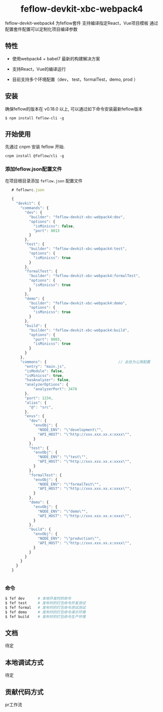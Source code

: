 

<h1 align="center">feflow-devkit-xbc-webpack4</h1>
feflow-devkit-webpack4 为feflow套件 支持编译指定React，Vue项目模板 通过配置套件配置可以定制化项目编译参数



## 特性

- 使用webpack4 + babel7 最新的构建解决方案

- 支持React，Vue的编译运行

- 目前支持多个环境配置（dev， test，formalTest，demo,  prod ）

  

## 安装

确保feflow的版本在 v0.18.0 以上, 可以通过如下命令安装最新feflow版本
```
$ npm install feflow-cli -g
```



## 开始使用

先通过 cnpm 安装 feflow 开始.

```
cnpm install @feflow/cli -g
```



### 添加feflow.json配置文件

在项目根目录添加 `feflow.json` 配置文件

```js
   # feflowrc.json
   
   {
     "devkit": {
       "commands": {																// fef命令配置 dev, test...
         "dev": {  
           "builder": "feflow-devkit-xbc-webpack4:dev",
           "options": {															// 配置单独配置 配置项参考下面公用配置项
             "isMinicss": false,
             "port": 8013
           } 
         },
         "test": {
           "builder": "feflow-devkit-xbc-webpack4:test",
           "options": {
             "isMinicss": true
           }
         },
         "formalTest": {
           "builder": "feflow-devkit-xbc-webpack4:formalTest",
           "options": {
             "isMinicss": true
           }
         },
         "demo": {
           "builder": "feflow-devkit-xbc-webpack4:demo",
           "options": {
             "isMinicss": true
           }
         },
         "build": {
           "builder": "feflow-devkit-xbc-webpack4:build",
           "options": {
             "port": 8003,
             "isMinicss": true
           }
         }
       },
       "commons": {                                 // 此处为公用配置
         "entry": "main.js",												// 配置项目webpack 编译入口
         "isModule": false,													// 开启css模块化 (vue项目不需要开启)
         "isMinicss": true,													// 是否需要抽离css (本地调试环境不需要)		
         "hasAnalyzer": false,											// 是否开启webpack包大小的调试
         "analyzerOptions": {												// 调试包的配置
             "analyzerPort": 3478
         },
         "port": 1234,															// webpack静态服务器启动端口号
         "alias": {																	// webpack别名配置
           "@": "src",
         },
         "envs": {																	// 环境变量配置 目前只支持固定环境变量配置
           "dev": {
             "envObj": {
               "NODE_ENV": "\"development\"",
               "API_HOST": "\"http://xxx.xxx.xx.x:xxxx\"",
             }
           },
           "test": {
             "envObj": {
               "NODE_ENV": "\"test\"",
               "API_HOST": "\"http://xxx.xxx.xx.x:xxxx\"",
             }
           },
           "formalTest": {
             "envObj": {
               "NODE_ENV": "\"formalTest\"",
               "API_HOST": "\"http://xxx.xxx.xx.x:xxxx\"",
             }
           },
           "demo": {
             "envObj": {
               "NODE_ENV": "\"demo\"",
               "API_HOST": "\"http://xxx.xxx.xx.x:xxxx\"",
             }
           },
           "build": {
             "envObj": {
               "NODE_ENV": "\"production\"",
               "API_HOST": "\"http://xxx.xxx.xx.x:xxxx\"",
             }
           }
         }
       }
     }
   }
   
```

   

### 命令

```sh
$ fef dev      # 本地开发时的命令
$ fef test     # 发布时的打包命令开发测试
$ fef formal   # 发布时的打包命令测试测试
$ fef demo     # 发布时的打包命令演示环境
$ fef build    # 发布时的打包命令生产环境
```

## 文档

待定



##  本地调试方式

待定



##  贡献代码方式

pr工作流


